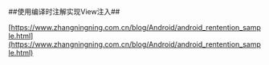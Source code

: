 ##使用编译时注解实现View注入##

[https://www.zhangningning.com.cn/blog/Android/android_rentention_sample.html](https://www.zhangningning.com.cn/blog/Android/android_rentention_sample.html)